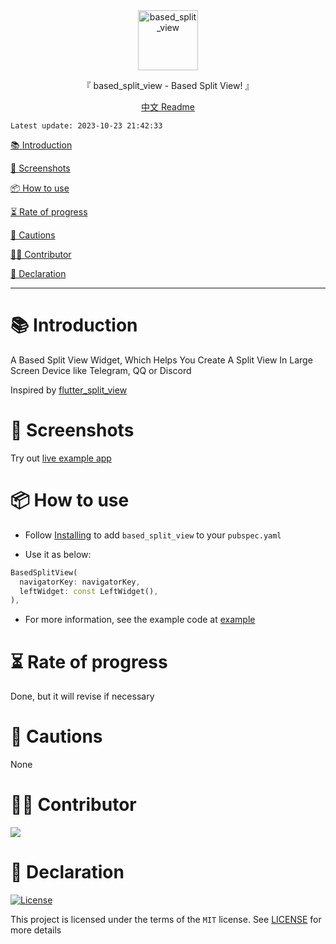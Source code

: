 <div align="center">
  <img id="based_split_view" width="96" alt="based_split_view" src="https://raw.githubusercontent.com/Cierra-Runis/based_split_view/main/.github/icon.svg">
  <p>『 based_split_view - Based Split View! 』</p>
  <a href="https://github.com/Cierra-Runis/based_split_view/blob/main/README_zh.md">中文 Readme</a>
</div>

`Latest update: 2023-10-23 21:42:33`

[📚 Introduction](#-Introduction)

[📸 Screenshots](#-Screenshots)

[📦 How to use](#-How-to-use)

[⏳ Rate of progress](#-Rate-of-progress)

[📌 Cautions](#-Cautions)

[🧑‍💻 Contributor](#-Contributor)

[🔦 Declaration](#-Declaration)

---

# 📚 Introduction

A Based Split View Widget, Which Helps You Create A Split View In Large Screen Device like Telegram, QQ or Discord

Inspired by [flutter_split_view](https://pub.dev/packages/flutter_split_view)

# 📸 Screenshots

Try out [live example app](https://note-of-me.top/based_split_view/)

# 📦 How to use

- Follow [Installing](https://pub.dev/packages/based_split_view/install) to add `based_split_view` to your `pubspec.yaml`

- Use it as below:

```dart
BasedSplitView(
  navigatorKey: navigatorKey,
  leftWidget: const LeftWidget(),
),
```

- For more information, see the example code at [example](https://github.com/Cierra-Runis/based_split_view/blob/main/example/lib/main.dart)

# ⏳ Rate of progress

Done, but it will revise if necessary

# 📌 Cautions

None

# 🧑‍💻 Contributor

<a href="https://github.com/Cierra-Runis/based_split_view/graphs/contributors">
  <img src="https://contrib.rocks/image?repo=Cierra-Runis/based_split_view" />
</a>

# 🔦 Declaration

[![License](https://img.shields.io/github/license/Cierra-Runis/based_split_view)](https://github.com/Cierra-Runis/based_split_view/blob/main/LICENSE)

This project is licensed under the terms of the `MIT` license. See [LICENSE](https://github.com/Cierra-Runis/based_split_view/blob/main/LICENSE) for more details
